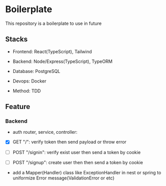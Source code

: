 # Boilerplate

This repository is a boilerplate to use in future

## Stacks

- Frontend: React(TypeScript), Tailwind

- Backend: Node/Express(TypeScript), TypeORM

- Database: PostgreSQL

- Devops: Docker

- Method: TDD

## Feature

### Backend

- auth router, service, controller:

- [x] GET "/": verify token then send payload or throw error

- [ ] POST "/signin": verify exist user then send a token by cookie

- [ ] POST "/signup": create user then then send a token by cookie

- add a Mapper(Handler) class like ExceptionHandler in nest or spring to uniformize Error message(ValidationError or etc)
